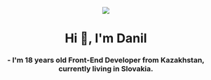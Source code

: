 <p align="center"><img src = "https://i.pinimg.com/originals/9f/86/b4/9f86b47b419ab91250927b7fad7f08fd.gif"/></p>
<h1 align="center">Hi 👋, I'm Danil</h1>
<h3 align="center">- I'm 18 years old Front-End Developer from Kazakhstan, currently living in Slovakia.</h3>


